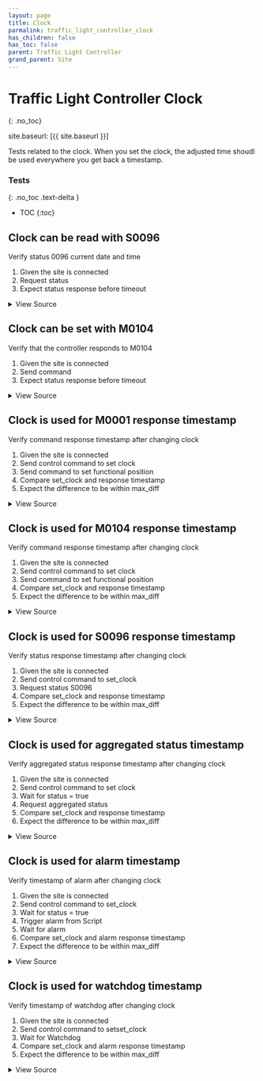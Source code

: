```yaml
---
layout: page
title: Clock
parmalink: traffic_light_controller_clock
has_children: false
has_toc: false
parent: Traffic Light Controller
grand_parent: Site
---
```


# Traffic Light Controller Clock
{: .no_toc}

site.baseurl: [{{ site.baseurl }}]

Tests related to the clock.
When you set the clock, the adjusted time shoudl be used
everywhere you get back a timestamp.

### Tests
{: .no_toc .text-delta }

- TOC
{:toc}

## Clock can be read with S0096

Verify status 0096 current date and time

1. Given the site is connected
2. Request status
3. Expect status response before timeout

<details markdown="block">
  <summary>
     View Source
  </summary>
```ruby
request_status_and_confirm "current date and time",
{ S0096: [
  :year,
  :month,
  :day,
  :hour,
  :minute,
  :second,
] }
```
</details>




## Clock can be set with M0104

Verify that the controller responds to M0104

1. Given the site is connected
2. Send command
3. Expect status response before timeout

<details markdown="block">
  <summary>
     View Source
  </summary>
```ruby
Validator::Site.connected do |task,supervisor,site|
  prepare task, site
  set_clock(CLOCK)
end
```
</details>




## Clock is used for M0001 response timestamp

Verify command response timestamp after changing clock

1. Given the site is connected
2. Send control command to set clock
3. Send command to set functional position
4. Compare set_clock and response timestamp
5. Expect the difference to be within max_diff

<details markdown="block">
  <summary>
     View Source
  </summary>
```ruby
Validator::Site.connected do |task,supervisor,site|
  prepare task, site
  with_clock_set CLOCK do
    request, response, messages = set_functional_position 'NormalControl'
    message = messages.first
    max_diff = Validator.config['timeouts']['command_response'] * 2
    diff = Time.parse(message.attributes['cTS']) - CLOCK
    diff = diff.round
    expect(diff.abs).to be <= max_diff,
      "Timestamp of command response is off by #{diff}s, should be within #{max_diff}s"
  end
end
```
</details>




## Clock is used for M0104 response timestamp

Verify command response timestamp after changing clock

1. Given the site is connected
2. Send control command to set clock
3. Send command to set functional position
4. Compare set_clock and response timestamp
5. Expect the difference to be within max_diff

<details markdown="block">
  <summary>
     View Source
  </summary>
```ruby
Validator::Site.connected do |task,supervisor,site|
  prepare task, site
  with_clock_set CLOCK do
    request, response, messages = set_functional_position 'NormalControl'
    message = messages.first
    max_diff = Validator.config['timeouts']['command_response']
    diff = Time.parse(message.attributes['cTS']) - CLOCK
    diff = diff.round
    expect(diff.abs).to be <= max_diff,
      "Timestamp of command response is off by #{diff}s, should be within #{max_diff}s"
  end
end
```
</details>




## Clock is used for S0096 response timestamp

Verify status response timestamp after changing clock

1. Given the site is connected
2. Send control command to set_clock
3. Request status S0096
4. Compare set_clock and response timestamp
5. Expect the difference to be within max_diff

<details markdown="block">
  <summary>
     View Source
  </summary>
```ruby
Validator::Site.connected do |task,supervisor,site|
  prepare task, site
  with_clock_set CLOCK do
    status_list = { S0096: [
      :year,
      :month,
      :day,
      :hour,
      :minute,
      :second,
    ] }
    
    request, response, messages = site.request_status Validator.config['main_component'],
      convert_status_list(status_list),
      collect: {
        timeout: Validator.config['timeouts']['status_response']
      }
    message = messages.first
    max_diff = Validator.config['timeouts']['command_response'] + Validator.config['timeouts']['status_response']
    diff = Time.parse(message.attributes['sTs']) - CLOCK
    diff = diff.round          
    expect(diff.abs).to be <= max_diff,
      "Timestamp of S0096 is off by #{diff}s, should be within #{max_diff}s"
  end
end
```
</details>




## Clock is used for S0096 status response

Verify status S0096 clock after changing clock

1. Given the site is connected
2. Send control command to set_clock
3. Request status S0096
4. Compare set_clock and status timestamp
5. Expect the difference to be within max_diff

<details markdown="block">
  <summary>
     View Source
  </summary>
```ruby
Validator::Site.connected do |task,supervisor,site|
  prepare task, site
  with_clock_set CLOCK do
    status_list = { S0096: [
      :year,
      :month,
      :day,
      :hour,
      :minute,
      :second,
    ] }
    request, response = site.request_status Validator.config['main_component'], convert_status_list(status_list), collect: {
      timeout: Validator.config['timeouts']['status_update']
    }
    status = "S0096"
    received = Time.new(
      response[{"sCI" => status, "n" => "year"}]["s"],
      response[{"sCI" => status, "n" => "month"}]["s"],
      response[{"sCI" => status, "n" => "day"}]["s"],
      response[{"sCI" => status, "n" => "hour"}]["s"],
      response[{"sCI" => status, "n" => "minute"}]["s"],
      response[{"sCI" => status, "n" => "second"}]["s"],
      'UTC'
    )
    max_diff =
      Validator.config['timeouts']['command_response'] + 
      Validator.config['timeouts']['status_response']
    diff = received - CLOCK
    diff = diff.round
    expect(diff.abs).to be <= max_diff, 
      "Clock reported by S0096 is off by #{diff}s, should be within #{max_diff}s"
  end
end
```
</details>




## Clock is used for aggregated status timestamp

Verify aggregated status response timestamp after changing clock

1. Given the site is connected
2. Send control command to set clock
3. Wait for status = true
4. Request aggregated status
5. Compare set_clock and response timestamp
6. Expect the difference to be within max_diff

<details markdown="block">
  <summary>
     View Source
  </summary>
```ruby
Validator::Site.connected do |task,supervisor,site|
  prepare task, site
  with_clock_set CLOCK do
    request, response = site.request_aggregated_status Validator.config['main_component'], collect: {
      timeout: Validator.config['timeouts']['status_response']
    }
    max_diff = Validator.config['timeouts']['command_response'] + Validator.config['timeouts']['status_response']
    diff = Time.parse(response.attributes['aSTS']) - CLOCK
    diff = diff.round
    expect(diff.abs).to be <= max_diff,
      "Timestamp of aggregated status is off by #{diff}s, should be within #{max_diff}s"
  end
end
```
</details>




## Clock is used for alarm timestamp

Verify timestamp of alarm after changing clock

1. Given the site is connected
2. Send control command to set_clock
3. Wait for status = true
4. Trigger alarm from Script
5. Wait for alarm
6. Compare set_clock and alarm response timestamp
7. Expect the difference to be within max_diff

<details markdown="block">
  <summary>
     View Source
  </summary>
```ruby
Validator::Site.connected do |task,supervisor,site|
  require_scripts
  prepare task, site
  with_clock_set CLOCK do
    component = Validator.config['components']['detector_logic'].keys.first
    system(Validator.config['scripts']['activate_alarm'])
    site.log "Waiting for alarm", level: :test
    response = site.wait_for_alarm task, timeout: Validator.config['timeouts']['alarm']
    max_diff = Validator.config['timeouts']['command_response'] + Validator.config['timeouts']['status_response']
    diff = Time.parse(response.attributes['sTs']) - CLOCK
    diff = diff.round
    expect(diff.abs).to be <= max_diff,
      "Timestamp of alarm is off by #{diff}s, should be within #{max_diff}s"
  end
end
```
</details>




## Clock is used for watchdog timestamp

Verify timestamp of watchdog after changing clock

1. Given the site is connected
2. Send control command to setset_clock
3. Wait for Watchdog
4. Compare set_clock and alarm response timestamp
5. Expect the difference to be within max_diff

<details markdown="block">
  <summary>
     View Source
  </summary>
```ruby
Validator::Site.connected do |task,supervisor,site|
  prepare task, site
  with_clock_set CLOCK do
    Validator.log "Checking watchdog timestamp", level: :test
    response = site.collect task, type: "Watchdog", num: 1, timeout: Validator.config['timeouts']['watchdog']
    max_diff = Validator.config['timeouts']['command_response'] + Validator.config['timeouts']['status_response']
    diff = Time.parse(response.attributes['wTs']) - CLOCK
    diff = diff.round
    expect(diff.abs).to be <= max_diff,
      "Timestamp of watchdog is off by #{diff}s, should be within #{max_diff}s"
  end
end
```
</details>


